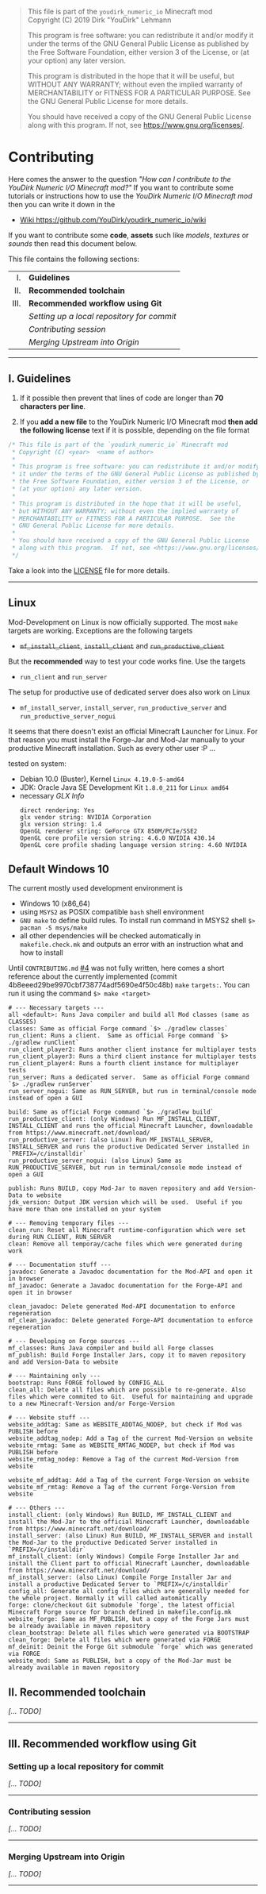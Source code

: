 > This file is part of the `youdirk_numeric_io` Minecraft mod  
> Copyright (C) 2019  Dirk "YouDirk" Lehmann
>
> This program is free software: you can redistribute it and/or modify
> it under the terms of the GNU General Public License as published by
> the Free Software Foundation, either version 3 of the License, or
> (at your option) any later version.
>
> This program is distributed in the hope that it will be useful,
> but WITHOUT ANY WARRANTY; without even the implied warranty of
> MERCHANTABILITY or FITNESS FOR A PARTICULAR PURPOSE.  See the
> GNU General Public License for more details.
>
> You should have received a copy of the GNU General Public License
> along with this program.  If not, see <https://www.gnu.org/licenses/>.


Contributing
============

Here comes the answer to the question _"How can I contribute to the
YouDirk Numeric I/O Minecraft mod?"_ If you want to contribute some
tutorials or instructions how to use the *YouDirk Numeric I/O
Minecraft mod* then you can write it down in the

* [Wiki https://github.com/YouDirk/youdirk_numeric_io/wiki
  ](https://github.com/YouDirk/youdirk_numeric_io/wiki)

If you want to contribute some **code**, **assets** such like
*models*, *textures* or *sounds* then read this document below.

This file contains the following sections:

|         |                                            |
|-------: | -------------------------------------------|
|      I. | **Guidelines**                             |
|     II. | **Recommended toolchain**                  |
|    III. | **Recommended workflow using Git**         |
|         | _Setting up a local repository for commit_ |
|         | _Contributing session_                     |
|         | _Merging Upstream into Origin_             |

**********************************************************************

I. Guidelines
-------------

1. If it possible then prevent that lines of code are longer than **70
   characters per line**.

2. If you **add a new file** to the YouDirk Numeric I/O Minecraft mod
   **then add the following license** text if it is possible,
   depending on the file format  
```java
/* This file is part of the `youdirk_numeric_io` Minecraft mod
 * Copyright (C) <year>  <name of author>
 *
 * This program is free software: you can redistribute it and/or modify
 * it under the terms of the GNU General Public License as published by
 * the Free Software Foundation, either version 3 of the License, or
 * (at your option) any later version.
 *
 * This program is distributed in the hope that it will be useful,
 * but WITHOUT ANY WARRANTY; without even the implied warranty of
 * MERCHANTABILITY or FITNESS FOR A PARTICULAR PURPOSE.  See the
 * GNU General Public License for more details.
 *
 * You should have received a copy of the GNU General Public License
 * along with this program.  If not, see <https://www.gnu.org/licenses/>.
 */
```
   Take a look into the [LICENSE](LICENSE) file for more details.

**********************************************************************

## Linux
Mod-Development on Linux is now officially supported. The most `make`
targets are working. Exceptions are the following targets
* ~~`mf_install_client`~~, ~~`install_client`~~ and
  ~~`run_productive_client`~~

But the **recommended** way to test your code works fine. Use the
targets
* `run_client` and `run_server`

The setup for productive use of dedicated server does also work on
Linux
* `mf_install_server`, `install_server`, `run_productive_server` and
  `run_productive_server_nogui`

It seems that there doesn't exist an official Minecraft Launcher for
Linux.  For that reason you must install the Forge-Jar and Mod-Jar
manually to your productive Minecraft installation.  Such as every
other user :P ...

tested on system:
* Debian 10.0 (Buster), Kernel `Linux 4.19.0-5-amd64`
* JDK: Oracle Java SE Development Kit `1.8.0_211` for `Linux amd64`
* necessary *GLX Info*
    ```make
    direct rendering: Yes
    glx vendor string: NVIDIA Corporation
    glx version string: 1.4
    OpenGL renderer string: GeForce GTX 850M/PCIe/SSE2
    OpenGL core profile version string: 4.6.0 NVIDIA 430.14
    OpenGL core profile shading language version string: 4.60 NVIDIA
    ```

## Default Windows 10
The current mostly used development environment is
* Windows 10 (x86_64)
* using `MSYS2` as POSIX compatible `bash` shell environment
* `GNU make` to define build rules. To install run command in MSYS2
  shell `$> pacman -S msys/make`
* all other dependencies will be checked automatically in
  `makefile.check.mk` and outputs an error with an instruction what
  and how to install

Until `CONTRIBUTING.md`
[#4](https://github.com/YouDirk/youdirk_numeric_io/issues/4) was not
fully written, here comes a short reference about the currently
implemented (commit 4b8eeed29be9970cbf738774adf5690e4f50c48b) `make`
`targets:`. You can run it using the command `$> make <target>`

```make
# --- Necessary targets ---
all <default>: Runs Java compiler and build all Mod classes (same as CLASSES)
classes: Same as official Forge command `$> ./gradlew classes`
run_client: Runs a client.  Same as official Forge command `$> ./gradlew runClient`
run_client_player2: Runs another client instance for multiplayer tests
run_client_player3: Runs a third client instance for multiplayer tests
run_client_player4: Runs a fourth client instance for multiplayer tests
run_server: Runs a dedicated server.  Same as official Forge command `$> ./gradlew runServer`
run_server_nogui: Same as RUN_SERVER, but run in terminal/console mode instead of open a GUI

build: Same as official Forge command `$> ./gradlew build`
run_productive_client: (only Windows) Run MF_INSTALL_CLIENT, INSTALL_CLIENT and runs the official Minecraft Launcher, downloadable from https://www.minecraft.net/download/
run_productive_server: (also Linux) Run MF_INSTALL_SERVER, INSTALL_SERVER and runs the productive Dedicated Server installed in `PREFIX=/c/installdir`
run_productive_server_nogui: (also Linux) Same as RUN_PRODUCTIVE_SERVER, but run in terminal/console mode instead of open a GUI

publish: Runs BUILD, copy Mod-Jar to maven repository and add Version-Data to website
jdk_version: Output JDK version which will be used.  Useful if you have more than one installed on your system

# --- Removing temporary files ---
clean_run: Reset all Minecraft runtime-configuration which were set during RUN_CLIENT, RUN_SERVER
clean: Remove all temporay/cache files which were generated during work

# --- Documentation stuff ---
javadoc: Generate a Javadoc documentation for the Mod-API and open it in browser
mf_javadoc: Generate a Javadoc documentation for the Forge-API and open it in browser

clean_javadoc: Delete generated Mod-API documentation to enforce regeneration
mf_clean_javadoc: Delete generated Forge-API documentation to enforce regeneration

# --- Developing on Forge sources ---
mf_classes: Runs Java compiler and build all Forge classes
mf_publish: Build Forge Installer Jars, copy it to maven repository and add Version-Data to website

# --- Maintaining only ---
bootstrap: Runs FORGE followed by CONFIG_ALL
clean_all: Delete all files which are possible to re-generate. Also files which were commited to Git.  Useful for maintaining and upgrade to a new Minecraft-Version and/or Forge-Version

# --- Website stuff ---
website_addtag: Same as WEBSITE_ADDTAG_NODEP, but check if Mod was PUBLISH before
website_addtag_nodep: Add a Tag of the current Mod-Version on website
website_rmtag: Same as WEBSITE_RMTAG_NODEP, but check if Mod was PUBLISH before
website_rmtag_nodep: Remove a Tag of the current Mod-Version from website

website_mf_addtag: Add a Tag of the current Forge-Version on website
website_mf_rmtag: Remove a Tag of the current Forge-Version from website

# --- Others ---
install_client: (only Windows) Run BUILD, MF_INSTALL_CLIENT and install the Mod-Jar to the official Minecraft Launcher, downloadable from https://www.minecraft.net/download/
install_server: (also Linux) Run BUILD, MF_INSTALL_SERVER and install the Mod-Jar to the productive Dedicated Server installed in `PREFIX=/c/installdir`
mf_install_client: (only Windows) Compile Forge Installer Jar and install the Client part to official Minecraft Launcher, downloadable from https://www.minecraft.net/download/
mf_install_server: (also Linux) Compile Forge Installer Jar and install a productive Dedicated Server to `PREFIX=/c/installdir`
config_all: Generate all config files which are generally needed for the whole project. Normally it will called automatically
forge: clone/checkout Git submodule `forge`, the latest official Minecraft Forge source for branch defined in makefile.config.mk
website_forge: Same as MF_PUBLISH, but a copy of the Forge Jars must be already available in maven repository
clean_bootstrap: Delete all files which were generated via BOOTSTRAP
clean_forge: Delete all files which were generated via FORGE
mf_deinit: Deinit the Forge Git submodule `forge` which was generated via FORGE
website_mod: Same as PUBLISH, but a copy of the Mod-Jar must be already available in maven repository
```

II. Recommended toolchain
-------------------------

*[... TODO]*

**********************************************************************

III. Recommended workflow using Git
-----------------------------------

### Setting up a local repository for commit

*[... TODO]*

----------------------------------------------------------------------

### Contributing session

*[... TODO]*

----------------------------------------------------------------------

### Merging Upstream into Origin

*[... TODO]*

**********************************************************************
